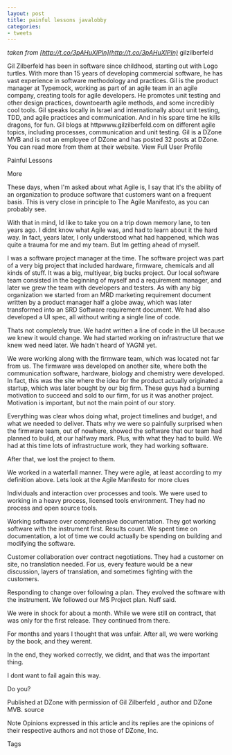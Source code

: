 ```yaml
---
layout: post
title: painful lessons javalobby
categories:
- tweets
---
```

*taken from [http://t.co/3pAHuXlPIn](http://t.co/3pAHuXlPIn)*
gilzilberfeld

Gil Zilberfeld has been in software since childhood, starting out with Logo turtles. With more than 15 years of developing commercial software, he has vast experience in software methodology and practices. Gil is the product manager at Typemock, working as part of an agile team in an agile company, creating tools for agile developers. He promotes unit testing and other design practices, downtoearth agile methods, and some incredibly cool tools. Gil speaks locally in Israel and internationally about unit testing, TDD, and agile practices and communication. And in his spare time he kills dragons, for fun. Gil blogs at httpwww.gilzilberfeld.com on different agile topics, including processes, communication and unit testing. Gil is a DZone MVB and is not an employee of DZone and has posted 32 posts at DZone. You can read more from them at their website. View Full User Profile

Painful Lessons

 More

These days, when I'm asked about what Agile is, I say that it's the ability of an organization to produce software that customers want on a frequent basis. This is very close in principle to The Agile Manifesto, as you can probably see.

With that in mind, Id like to take you on a trip down memory lane, to ten years ago. I didnt know what Agile was, and had to learn about it the hard way. In fact, years later, I only understood what had happened, which was quite a trauma for me and my team. But Im getting ahead of myself.

I was a software project manager at the time. The software project was part of a very big project that included hardware, firmware, chemicals and all kinds of stuff. It was a big, multiyear, big bucks project. Our local software team consisted in the beginning of myself and a requirement manager, and later we grew the team with developers and testers. As with any big organization we started from an MRD marketing requirement document written by a product manager half a globe away, which was later transformed into an SRD Software requirement document. We had also developed a UI spec, all without writing a single line of code.

Thats not completely true. We hadnt written a line of code in the UI because we knew it would change. We had started working on infrastructure that we knew wed need later. We hadn't heard of YAGNI yet.

We were working along with the firmware team, which was located not far from us. The firmware was developed on another site, where both the communication software, hardware, biology and chemistry were developed. In fact, this was the site where the idea for the product actually originated a startup, which was later bought by our big firm. These guys had a burning motivation to succeed and sold to our firm, for us it was another project. Motivation is important, but not the main point of our story.

Everything was clear whos doing what, project timelines and budget, and what we needed to deliver. Thats why we were so painfully surprised when the firmware team, out of nowhere, showed the software that our team had planned to build, at our halfway mark. Plus, with what they had to build. We had at this time lots of infrastructure work, they had working software.

After that, we lost the project to them.

We worked in a waterfall manner. They were agile, at least according to my definition above. Lets look at the Agile Manifesto for more clues

Individuals and interaction over processes and tools. We were used to working in a heavy process, licensed tools environment. They had no process and open source tools.

Working software over comprehensive documentation. They got working software with the instrument first. Results count. We spent time on documentation, a lot of time we could actually be spending on building and modifying the software.

Customer collaboration over contract negotiations. They had a customer on site, no translation needed. For us, every feature would be a new discussion, layers of translation, and sometimes fighting with the customers.

Responding to change over following a plan. They evolved the software with the instrument. We followed our MS Project plan. Nuff said.

We were in shock for about a month. While we were still on contract, that was only for the first release. They continued from there.

For months and years I thought that was unfair. After all, we were working by the book, and they werent.

In the end, they worked correctly, we didnt, and that was the important thing.

I dont want to fail again this way.

Do you?

Published at DZone with permission of Gil Zilberfeld , author and DZone MVB.  source 

Note Opinions expressed in this article and its replies are the opinions of their respective authors and not those of DZone, Inc.

Tags

